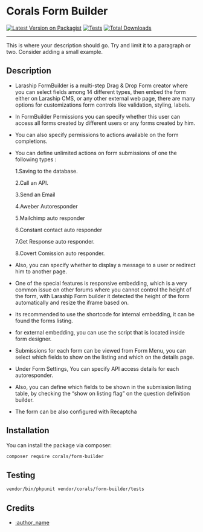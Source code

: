 # Corals Form Builder

[![Latest Version on Packagist](https://img.shields.io/packagist/v/:vendor_slug/:package_slug.svg?style=flat-square)](https://packagist.org/packages/:vendor_slug/:package_slug)
[![Tests](https://github.com/:vendor_slug/:package_slug/actions/workflows/run-tests.yml/badge.svg?branch=main)](https://github.com/:vendor_slug/:package_slug/actions/workflows/run-tests.yml)
[![Total Downloads](https://img.shields.io/packagist/dt/:vendor_slug/:package_slug.svg?style=flat-square)](https://packagist.org/packages/:vendor_slug/:package_slug)

<!--delete-->

---

This is where your description should go. Try and limit it to a paragraph or two. Consider adding a small example.


## Description
- Laraship FormBuilder is a multi-step Drag & Drop Form creator where you can select fields among 14 different types, then embed the form either on Laraship CMS, or any other external web page, there are many options for customizations form controls like validation, styling, labels.


- In FormBuilder Permissions you can specify whether this user can access all forms created by different users or any forms created by him.


- You can also specify permissions to actions available on the form completions.


- You can define unlimited actions on form submissions of one the following types :

  1.Saving to the database.

  2.Call an API.

  3.Send an Email

  4.Aweber Autoresponder

  5.Mailchimp auto responder

  6.Constant contact auto responder

  7.Get Response auto responder.

  8.Covert Comission auto responder.


- Also, you can specify whether to display a message to a user or redirect him to another page.


- One of the special features is responsive embedding, which is a very common issue on other forums where you cannot control the height of the form, with Laraship Form builder it detected the height of the form automatically and resize the iframe based on.


- its recommended to use the shortcode for internal embedding, it can be found the forms listing.


- for external embedding, you can use the script that is located inside form designer.


- Submissions for each form can be viewed from Form Menu, you can select which fields to show on the listing and which on the details page.


- Under Form Settings, You can specify API access details for each autoresponder.


- Also, you can define which fields to be shown in the submission listing table, by checking the “show on listing flag” on the question definition builder.


- The form can be also configured with Recaptcha

## Installation

You can install the package via composer:

```bash
composer require corals/form-builder
```

## Testing

```bash
vendor/bin/phpunit vendor/corals/form-builder/tests 
```


## Credits

- [:author_name](https://github.com/:author_username)
